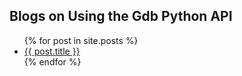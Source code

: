 ## Blogs on Using the Gdb Python API

<ul>
  {% for post in site.posts %}
  <li>
      <a href="{{ post.url }}">{{ post.title }}</a>
  </li>
 {% endfor %}
</ul>
